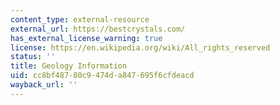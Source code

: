 ```yaml
---
content_type: external-resource
external_url: https://bestcrystals.com/
has_external_license_warning: true
license: https://en.wikipedia.org/wiki/All_rights_reserved
status: ''
title: Geology Information
uid: cc8bf487-80c9-474d-a847-695f6cfdeacd
wayback_url: ''
---
```

